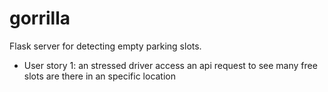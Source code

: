 # gorrilla

Flask server for detecting empty parking slots.

- User story 1: an stressed driver access an api request to see many free slots are there in an specific location
